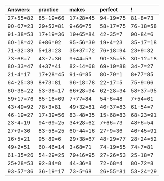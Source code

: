 | Answers: | practice | makes | perfect | ! |
| :--- | :--- | :--- | :--- | :--- |
| 27+55=82 | 85-19=66 | 17+28=45 | 94-19=75 | 81-8=73 | 
| 90-67=23 | 29+52=81 | 9+66=75 | 58+17=75 | 76-18=58 | 
| 91-38=53 | 17+19=36 | 19+65=84 | 42-35=7 | 90-84=6 | 
| 60-18=42 | 6+86=92 | 95-56=39 | 19+4=23 | 35-17=18 | 
| 71-32=39 | 5+18=23 | 35+37=72 | 76+18=94 | 23+9=32 | 
| 73-66=7 | 43-7=36 | 9+44=53 | 90-35=55 | 30-12=18 | 
| 80-33=47 | 4+37=41 | 82-14=68 | 69+19=88 | 34-7=27 | 
| 21-4=17 | 17+28=45 | 91-6=85 | 80-79=1 | 8+77=85 | 
| 64-25=39 | 8+73=81 | 96-18=78 | 22-17=5 | 75-9=66 | 
| 60-38=22 | 53-36=17 | 66+28=94 | 62-28=34 | 58+37=95 | 
| 59+17=76 | 85-16=69 | 7+77=84 | 54-6=48 | 7+54=61 | 
| 43+49=92 | 78+3=81 | 49+32=81 | 46+37=83 | 61-54=7 | 
| 46-19=27 | 17+39=56 | 83-48=35 | 15+68=83 | 68+23=91 | 
| 23-4=19 | 94-69=25 | 34+28=62 | 7+66=73 | 48+6=54 | 
| 27+9=36 | 83-58=25 | 60-44=16 | 27+9=36 | 46+45=91 | 
| 16+5=21 | 95-89=6 | 29+38=67 | 48+29=77 | 28+24=52 | 
| 49+2=51 | 60-46=14 | 3+68=71 | 74-19=55 | 74+7=81 | 
| 61-35=26 | 54-29=25 | 79+16=95 | 27+26=53 | 25-18=7 | 
| 25+28=53 | 92-84=8 | 44-36=8 | 72-68=4 | 80-72=8 | 
| 93-57=36 | 36-19=17 | 73-5=68 | 26+55=81 | 53-24=29 | 
